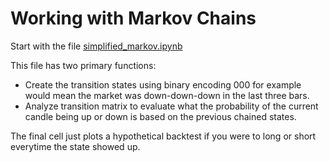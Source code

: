 # Working with Markov Chains

Start with the file [simplified_markov.ipynb](simplified_markov.ipynb)

This file has two primary functions:
- Create the transition states using binary encoding 000 for example would mean the market was down-down-down in the last three bars. 
- Analyze transition matrix to evaluate what the probability of the current candle being up or down is based on the previous chained states.


The final cell just plots a hypothetical backtest if you were to long or short everytime the state showed up. 